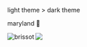 light theme > dark theme

maryland 🐢
<!---
Brissot/Brissot is a ✨ special ✨ repository because its `README.md` (this file) appears on your GitHub profile.
You can click the Preview link to take a look at your changes.
--->
<p><img align="left" src="https://github-readme-stats.vercel.app/api/top-langs?username=brissot&theme=solarized-light&show_icons=true&locale=en&layout=compact&hide_border=true" alt="brissot" /></p>
<!---
<p>&nbsp;<img align="center" src="https://github-readme-stats.vercel.app/api?username=brissot&show_icons=true&locale=en" alt="brissot" /></p>
--->
<p><img align="left" src="https://github-readme-streak-stats.herokuapp.com?user=Brissot&theme=solarized-light&hide_border=true" /></p>
